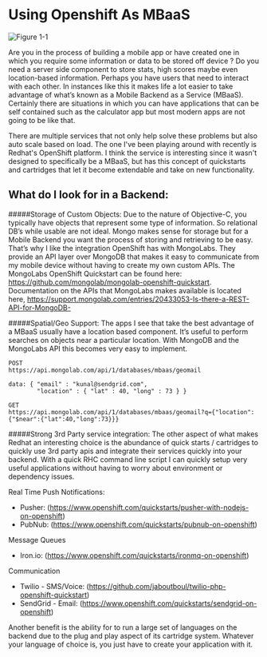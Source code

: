 Using Openshift As MBaaS
==

![Figure 1-1](http://s16.postimg.org/nm6afhz11/mobile.jpg "Figure 1-1")

Are you in the process of building a mobile app or have created one in which you require some information or data to be stored off device ? Do you need a server side component to store stats, high scores maybe even location-based information. Perhaps you have users that need to interact with each other. In instances like this it makes life a lot easier to take advantage of what’s known as a Mobile Backend as a Service (MBaaS). Certainly there are situations in which you can have applications that can be self contained such as the calculator app but most modern apps are not going to be like that. 

There are multiple services that not only help solve these problems but also auto scale based on load. The one I've been playing around with recently is Redhat's OpenShift platform. I think the service is interesting since it wasn't designed to specifically be a MBaaS, but has this concept of quickstarts and cartridges that let it become extendable and take on new functionality. 


What do I look for in a Backend:
---------
#####Storage of Custom Objects: 
Due to the nature of Objective-C, you typically have objects that represent some type of information. So relational DB’s while usable are not ideal. Mongo makes sense for storage but for a Mobile Backend you want the process of storing and retrieving to be easy. 
That’s why I like the integration OpenShift has with MongoLabs. They provide an API layer over MongoDB that makes it easy to communicate from my mobile device without having to create my own custom APIs. 
The MongoLabs OpenShift Quickstart can be found here: https://github.com/mongolab/mongolab-openshift-quickstart. 
Documentation on the APIs that MongoLabs makes available is located here, https://support.mongolab.com/entries/20433053-Is-there-a-REST-API-for-MongoDB-


#####Spatial/Geo Support: 
The apps I see that take the best advantage of a MBaaS usually have a location based component. It’s useful to perform searches on objects near a particular location. With MongoDB and the MongoLabs API this becomes very easy to implement. 
```
POST
https://api.mongolab.com/api/1/databases/mbaas/geomail
 
data: { "email" : "kunal@sendgrid.com",
        "location" : { "lat" : 40, "long" : 73 } }
 
GET
https://api.mongolab.com/api/1/databases/mbaas/geomail?q={"location":{"$near":{"lat":40,"long":73}}}
```

#####Strong 3rd Party service integration: 
The other aspect of what makes Redhat an interesting choice is the abundance of quick starts / cartridges to quickly use 3rd party apis and integrate their services quickly into your backend. With a quick RHC command line script I can quickly setup very useful applications without having to worry about environment or dependency issues. 

Real Time Push Notifications:

- Pusher: (https://www.openshift.com/quickstarts/pusher-with-nodejs-on-openshift)
- PubNub: (https://www.openshift.com/quickstarts/pubnub-on-openshift)

Message Queues

- Iron.io: (https://www.openshift.com/quickstarts/ironmq-on-openshift)

Communication

- Twilio - SMS/Voice: (https://github.com/jaboutboul/twilio-php-openshift-quickstart)
- SendGrid - Email: (https://www.openshift.com/quickstarts/sendgrid-on-openshift)



Another benefit is the ability for to run a large set of languages on the backend due to the plug and play aspect of its cartridge system. Whatever your language of choice is, you just have to create your application with it. 
